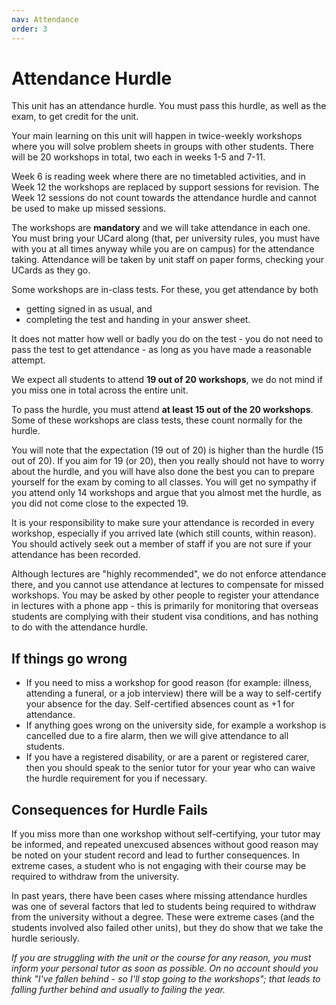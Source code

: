 ```yaml
---
nav: Attendance
order: 3
---
```


# Attendance Hurdle

This unit has an attendance hurdle. You must pass this hurdle, as well as the exam, to get credit for the unit.

Your main learning on this unit will happen in twice-weekly workshops where you will solve problem sheets in groups with other students. There will be 20 workshops in total, two each in weeks 1-5 and 7-11. 

Week 6 is reading week where there are no timetabled activities, and in Week 12 the workshops are replaced by support sessions for revision. The Week 12 sessions do not count towards the attendance hurdle and cannot be used to make up missed sessions.

The workshops are **mandatory** and we will take attendance in each one. You must bring your UCard along (that, per university rules, you must have with you at all times anyway while you are on campus) for the attendance taking. Attendance will be taken by unit staff on paper forms, checking your UCards as they go.

Some workshops are in-class tests. For these, you get attendance by both
  - getting signed in as usual, and
  - completing the test and handing in your answer sheet.
  
It does not matter how well or badly you do on the test - you do not need to pass the test to get attendance - as long as you have made a reasonable attempt.

We expect all students to attend **19 out of 20 workshops**, we do not mind if you miss one in total across the entire unit.

To pass the hurdle, you must attend **at least 15 out of the 20 workshops**. Some of these workshops are class tests, these count normally for the hurdle.

You will note that the expectation (19 out of 20) is higher than the hurdle (15 out of 20). If you aim for 19 (or 20), then you really should not have to worry about the hurdle, and you will have also done the best you can to prepare yourself for the exam by coming to all classes. You will get no sympathy if you attend only 14 workshops and argue that you almost met the hurdle, as you did not come close to the expected 19.

It is your responsibility to make sure your attendance is recorded in every workshop, especially if you arrived late (which still counts, within reason). You should actively seek out a member of staff if you are not sure if your attendance has been recorded.

Although lectures are "highly recommended", we do not enforce attendance there, and you cannot use attendance at lectures to compensate for missed workshops. You may be asked by other people to register your attendance in lectures with a phone app - this is primarily for monitoring that overseas students are complying with their student visa conditions, and has nothing to do with the attendance hurdle.

## If things go wrong

  - If you need to miss a workshop for good reason (for example: illness, attending a funeral, or a job interview) there will be a way to self-certify your absence for the day. Self-certified absences count as +1 for attendance.
  - If anything goes wrong on the university side, for example a workshop is cancelled due to a fire alarm, then we will give attendance to all students.
  - If you have a registered disability, or are a parent or registered carer, then you should speak to the senior tutor for your year who can waive the hurdle requirement for you if necessary.

## Consequences for Hurdle Fails

If you miss more than one workshop without self-certifying, your tutor may be informed, and repeated unexcused absences without good reason may be noted on your student record and lead to further consequences. In extreme cases, a student who is not engaging with their course may be required to withdraw from the university.

In past years, there have been cases where missing attendance hurdles was one of several factors that led to students being required to withdraw from the university without a degree. These were extreme cases (and the students involved also failed other units), but they do show that we take the hurdle seriously.

_If you are struggling with the unit or the course for any reason, you must inform your personal tutor as soon as possible. On no account should you think "I've fallen behind - so I'll stop going to the workshops"; that leads to falling further behind and usually to failing the year._
